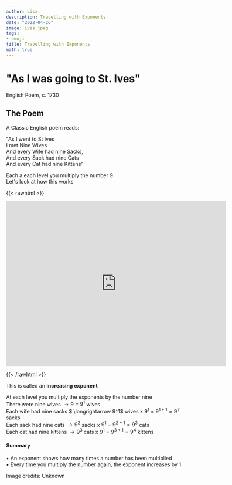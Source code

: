 ```yaml
---
author: Lisa
description: Travelling with Exponents
date: "2022-04-26"
image: ives.jpeg
tags:
- emoji
title: Travelling with Exponents
math: true
---
```


# "As I was going to St. Ives"
English Poem, c. 1730


## The Poem

A Classic English poem reads:

"As I went to St Ives  
I met Nine Wives  
And every Wife had nine Sacks,  
And every Sack had nine Cats  
And every Cat had nine Kittens"  

Each a each level you multiply the number 9   
Let's look at how this works  

{{< rawhtml >}}
<div class="p5js">
  <div class="center">
    <iframe 
        src="https://editor.p5js.org/lisa-pinto/full/FteFLPTUg"
        style="border:none; height:450px; width:600px;" >
</iframe>
  </div>
</div>

{{< /rawhtml >}}

This is called an **increasing exponent**  

At each level you multiply the exponents by the number nine  
There were nine wives     $\longrightarrow  9$                       = $9^1$ wives   
Each wife had nine sacks  $ \longrightarrow  9^1$ wives x $9^1$     = $9^{1+1} = 9^2$ sacks  
Each sack had nine cats   $\longrightarrow  9^2$ sacks x $9^1$      = $9^{2+1} = 9^3$ cats  
Each cat had nine kittens $\longrightarrow  9^3$ cats x $9^1$      = $9^{3+1} = 9^4$ kittens  

#### Summary  
• An exponent shows how many times a number has been multiplied  
• Every time you multiply the number again, the exponent increases by 1  

Image credits: Unknown